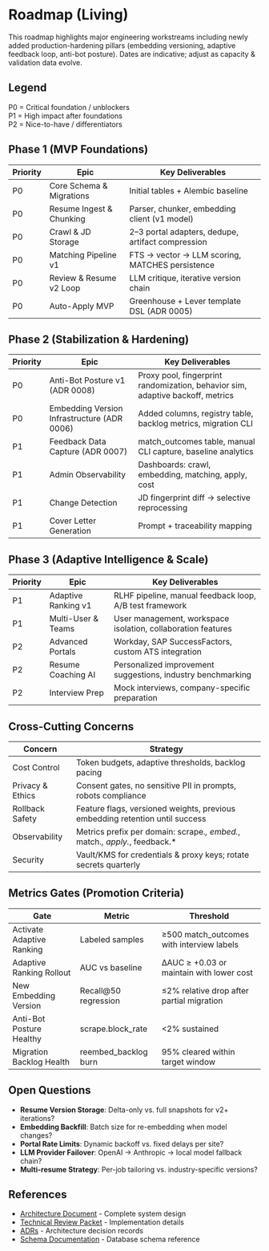 # Roadmap (Living)

This roadmap highlights major engineering workstreams including newly added production-hardening pillars (embedding versioning, adaptive feedback loop, anti-bot posture). Dates are indicative; adjust as capacity & validation data evolve.

## Legend
P0 = Critical foundation / unblockers  
P1 = High impact after foundations  
P2 = Nice-to-have / differentiators

## Phase 1 (MVP Foundations)
| Priority | Epic | Key Deliverables |
|----------|------|------------------|
| P0 | Core Schema & Migrations | Initial tables + Alembic baseline |
| P0 | Resume Ingest & Chunking | Parser, chunker, embedding client (v1 model) |
| P0 | Crawl & JD Storage | 2–3 portal adapters, dedupe, artifact compression |
| P0 | Matching Pipeline v1 | FTS → vector → LLM scoring, MATCHES persistence |
| P0 | Review & Resume v2 Loop | LLM critique, iterative version chain |
| P0 | Auto-Apply MVP | Greenhouse + Lever template DSL (ADR 0005) |

## Phase 2 (Stabilization & Hardening)
| Priority | Epic | Key Deliverables |
|----------|------|------------------|
| P0 | Anti-Bot Posture v1 (ADR 0008) | Proxy pool, fingerprint randomization, behavior sim, adaptive backoff, metrics |
| P0 | Embedding Version Infrastructure (ADR 0006) | Added columns, registry table, backlog metrics, migration CLI |
| P1 | Feedback Data Capture (ADR 0007) | match_outcomes table, manual CLI capture, baseline analytics |
| P1 | Admin Observability | Dashboards: crawl, embedding, matching, apply, cost |
| P1 | Change Detection | JD fingerprint diff → selective reprocessing |
| P1 | Cover Letter Generation | Prompt + traceability mapping |

## Phase 3 (Adaptive Intelligence & Scale)
| Priority | Epic | Key Deliverables |
|----------|------|------------------|
| P1 | Adaptive Ranking v1 | RLHF pipeline, manual feedback loop, A/B test framework |
| P1 | Multi-User & Teams | User management, workspace isolation, collaboration features |
| P2 | Advanced Portals | Workday, SAP SuccessFactors, custom ATS integration |
| P2 | Resume Coaching AI | Personalized improvement suggestions, industry benchmarking |
| P2 | Interview Prep | Mock interviews, company-specific preparation |

## Cross-Cutting Concerns
| Concern | Strategy |
|---------|----------|
| Cost Control | Token budgets, adaptive thresholds, backlog pacing |
| Privacy & Ethics | Consent gates, no sensitive PII in prompts, robots compliance |
| Rollback Safety | Feature flags, versioned weights, previous embedding retention until success |
| Observability | Metrics prefix per domain: scrape.*, embed.*, match.*, apply.*, feedback.* |
| Security | Vault/KMS for credentials & proxy keys; rotate secrets quarterly |

## Metrics Gates (Promotion Criteria)
| Gate | Metric | Threshold |
|------|--------|-----------|
| Activate Adaptive Ranking | Labeled samples | ≥500 match_outcomes with interview labels |
| Adaptive Ranking Rollout | AUC vs baseline | ΔAUC ≥ +0.03 or maintain with lower cost |
| New Embedding Version | Recall@50 regression | ≤2% relative drop after partial migration |
| Anti-Bot Posture Healthy | scrape.block_rate | <2% sustained |
| Migration Backlog Health | reembed_backlog burn | 95% cleared within target window |

## Open Questions
- **Resume Version Storage**: Delta-only vs. full snapshots for v2+ iterations?
- **Embedding Backfill**: Batch size for re-embedding when model changes?
- **Portal Rate Limits**: Dynamic backoff vs. fixed delays per site?
- **LLM Provider Failover**: OpenAI → Anthropic → local model fallback chain?
- **Multi-resume Strategy**: Per-job tailoring vs. industry-specific versions?

## References
- [Architecture Document](./ARCHITECTURE.md) - Complete system design
- [Technical Review Packet](./TECHNICAL_REVIEW_PACKET.md) - Implementation details
- [ADRs](./adrs/) - Architecture decision records
- [Schema Documentation](./schema/) - Database schema reference